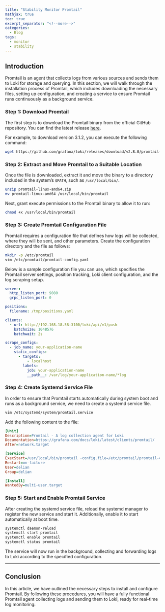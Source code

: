 ```yaml
---
title: "Stability Monitor Promtail"
mathjax: true
toc: true
excerpt_separator: "<!--more-->"
categories:
  - Blog
tags:
  - monitor
  - stability
---
```


## Introduction

Promtail is an agent that collects logs from various sources and sends them to Loki for storage and querying. In this section, we will walk through the installation process of Promtail, which includes downloading the necessary files, setting up configuration, and creating a service to ensure Promtail runs continuously as a background service.

### Step 1: Download Promtail

The first step is to download the Promtail binary from the official GitHub repository. You can find the latest release [here](https://github.com/grafana/loki/releases).

For example, to download version 3.1.2, you can execute the following command:

```bash
wget https://github.com/grafana/loki/releases/download/v2.8.0/promtail-linux-amd64.zip
```

### Step 2: Extract and Move Promtail to a Suitable Location

Once the file is downloaded, extract it and move the binary to a directory included in the system’s `$PATH`, such as `/usr/local/bin/`.

```bash
unzip promtail-linux-amd64.zip
mv promtail-linux-amd64 /usr/local/bin/promtail
```

Next, grant execute permissions to the Promtail binary to allow it to run:

```bash
chmod +x /usr/local/bin/promtail
```

### Step 3: Create Promtail Configuration File

Promtail requires a configuration file that defines how logs will be collected, where they will be sent, and other parameters. Create the configuration directory and the file as follows:

```bash
mkdir -p /etc/promtail
vim /etc/promtail/promtail-config.yaml
```

Below is a sample configuration file you can use, which specifies the Promtail server settings, position tracking, Loki client configuration, and the log scraping setup.

```yaml
server:
  http_listen_port: 9080
  grpc_listen_port: 0

positions:
  filename: /tmp/positions.yaml

clients:
  - url: http://192.168.18.58:3100/loki/api/v1/push
    batchsize: 1048576
    batchwait: 2s

scrape_configs:
  - job_name: your-application-name
    static_configs:
      - targets:
          - localhost
        labels:
          job: your-application-name
          __path__: /var/log/your-application-name/*log
```

### Step 4: Create Systemd Service File

In order to ensure that Promtail starts automatically during system boot and runs as a background service, we need to create a systemd service file.

```bash
vim /etc/systemd/system/promtail.service
```

Add the following content to the file:

```ini
[Unit]
Description=Promtail - A log collection agent for Loki
Documentation=https://grafana.com/docs/loki/latest/clients/promtail/
After=network.target

[Service]
ExecStart=/usr/local/bin/promtail -config.file=/etc/promtail/promtail-config.yaml
Restart=on-failure
User=delian
Group=delian

[Install]
WantedBy=multi-user.target
```

### Step 5: Start and Enable Promtail Service

After creating the systemd service file, reload the systemd manager to register the new service and start it. Additionally, enable it to start automatically at boot time.

```bash
systemctl daemon-reload
systemctl start promtail
systemctl enable promtail
systemctl status promtail
```

The service will now run in the background, collecting and forwarding logs to Loki according to the specified configuration.

---

## Conclusion

In this article, we have outlined the necessary steps to install and configure Promtail. By following these procedures, you will have a fully functional Promtail agent collecting logs and sending them to Loki, ready for real-time log monitoring.